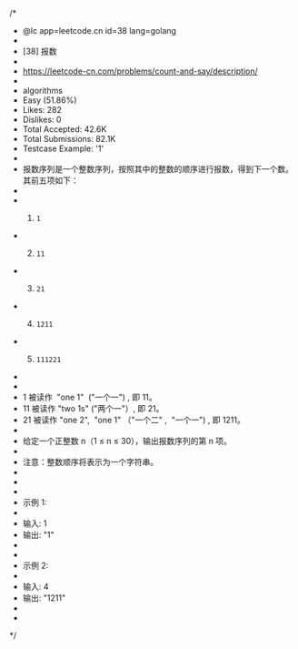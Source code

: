 /*
 * @lc app=leetcode.cn id=38 lang=golang
 *
 * [38] 报数
 *
 * https://leetcode-cn.com/problems/count-and-say/description/
 *
 * algorithms
 * Easy (51.86%)
 * Likes:    282
 * Dislikes: 0
 * Total Accepted:    42.6K
 * Total Submissions: 82.1K
 * Testcase Example:  '1'
 *
 * 报数序列是一个整数序列，按照其中的整数的顺序进行报数，得到下一个数。其前五项如下：
 * 
 * 1.     1
 * 2.     11
 * 3.     21
 * 4.     1211
 * 5.     111221
 * 
 * 
 * 1 被读作  "one 1"  ("一个一") , 即 11。
 * 11 被读作 "two 1s" ("两个一"）, 即 21。
 * 21 被读作 "one 2",  "one 1" （"一个二" ,  "一个一") , 即 1211。
 * 
 * 给定一个正整数 n（1 ≤ n ≤ 30），输出报数序列的第 n 项。
 * 
 * 注意：整数顺序将表示为一个字符串。
 * 
 * 
 * 
 * 示例 1:
 * 
 * 输入: 1
 * 输出: "1"
 * 
 * 
 * 示例 2:
 * 
 * 输入: 4
 * 输出: "1211"
 * 
 * 
 */